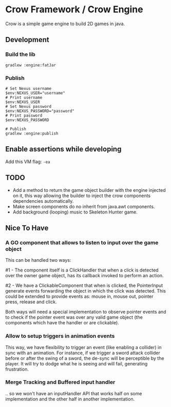 # Crow Framework / Crow Engine

Crow is a simple game engine to build 2D games in java.


## Development

### Build the lib

```shell
gradlew :engine:fatJar
```

### Publish
```shell
# Set Nexus username
$env:NEXUS_USER="username"
# Print username
$env:NEXUS_USER
# Set Nexus password
$env:NEXUS_PASSWORD="password"
# Print password
$env:NEXUS_PASSWORD

# Publish
gradlew :engine:publish
```

## Enable assertions while developing

Add this VM flag: `-ea`

## TODO

- Add a method to return the game object builder with the engine injected on it, this way allowing the builder to inject
the crow components dependencies automatically.
- Make screen components do no inherit from java.awt components.
- Add background (looping) music to Skeleton Hunter game.

## Nice To Have

### A GO component that allows to listen to input over the game object

This can be handled two ways:

#1 - The component itself is a ClickHandler that when a click is detected over the owner game object, has its callback
invoked to perform an action.

#2 - We have a ClickableComponent that when is clicked, the PointerInput generate events forwarding the object in which
the click was detected. This could be extended to provide events as: mouse in, mouse out, pointer press, release and
click.

Both ways will need a special implementation to observe pointer events and to check if the pointer event was over any
valid game object (the components which have the handler or are clickable).


### Allow to setup triggers in animation events

This way, we have flexibility to trigger an event (like enabling a collider) in sync with an animation. For instance,
if we trigger a sword attack collider before or after the swing of a sword, the de-sync will be perceptible by the
player. It will try to dodge what he is seeing and will fail, generating frustration.

### Merge Tracking and Buffered input handler

.. so we won't have an inputHandler API that works half on some implementation and the other half in another
implementation. 